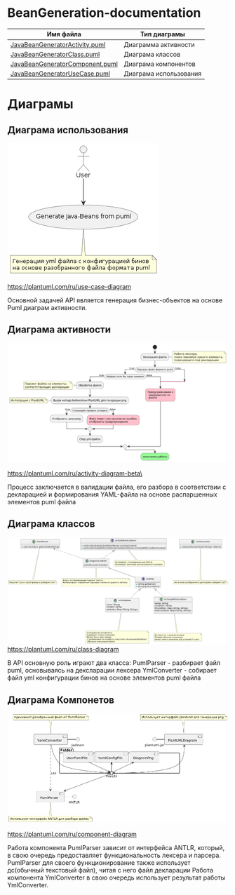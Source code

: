 # BeanGeneration-documentation



| Имя файла                                           | Тип диаграмы           |
|-----------------------------------------------------|------------------------|
| [JavaBeanGeneratorActivity.puml][ActivityDiagram]   | Диаграмма активности   |
| [JavaBeanGeneratorClass.puml][ClassDiagram]         | Диаграма классов       |
| [JavaBeanGeneratorComponent.puml][ComponentDiagram] | Диаграма компонентов   |
| [JavaBeanGeneratorUseCase.puml][UseCaseDiagram]     | Диаграма использования |

[ActivityDiagram]: src/main/resources/diagram/JavaBeanGeneratorActivity.puml
[ClassDiagram]: src/main/resources/diagram/JavaBeanGeneratorClass.puml
[ComponentDiagram]: src/main/resources/diagram/JavaBeanGeneratorComponent.puml
[UseCaseDiagram]: src/main/resources/diagram/JavaBeanGeneratorUseCase.puml

Диаграмы
=
Диаграма использования
-
![UseCasePng](src/main/resources/diagram/img/JavaBeanGeneratorUseCase.png)

https://plantuml.com/ru/use-case-diagram

Основной задачей API является генерация бизнес-объектов на основе Puml диаграм активности.

Диаграма активности
-
![ActivityPng](src/main/resources/diagram/img/JavaBeanGeneratorActivity.png)

https://plantuml.com/ru/activity-diagram-beta\

Процесс заключается в валидации файла, его разбора в соответствии с декларацией и формирования
YAML-файла на основе распаршенных элементов puml файла

Диаграма классов
-
![ClassPng](src/main/resources/diagram/img/JavaBeanGeneratorClass.png)
https://plantuml.com/ru/class-diagram

В API основную роль играют два класса:
PumlParser - разбирает файл puml, основываясь на дексларации лексера
YmlConverter - собирает файл yml конфигурации бинов на основе элементов puml файла

Диаграма Компонетов
-
![ComponentPng](src/main/resources/diagram/img/JavaBeanGeneratorComponent.png)

https://plantuml.com/ru/component-diagram

Работа компонента PumlParser зависит от интерфейса ANTLR, который, в свою очередь предоставляет
функциональность лексера и парсера.
PumlParser для своего функционирование также использует дс(обычный текстовый файл), читая с него файл декларации
Работа компонента YmlConverter в свою очередь использует результат работы YmlConverter.


